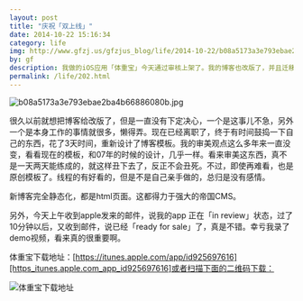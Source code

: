 ```yaml
---
layout: post
title: "庆祝「双上线」"
date: 2014-10-22 15:16:34
category: life
img: http://www.gfzj.us/gfzjus_blog/life/2014-10-22/b08a5173a3e793ebae2ba4b66886080b.jpg
by: gf
description: 我做的iOS应用「体重宝」今天通过审核上架了。我的博客也改版了，并且迁移到了帝国CMS，卡卡的Wordpress，goodbye!
permalink: /life/202.html
---
```

![b08a5173a3e793ebae2ba4b66886080b.jpg][]

很久以前就想把博客给改版了，但是一直没有下定决心，一个是这事儿不急，另外一个是本身工作的事情就很多，懒得弄。现在已经离职了，终于有时间鼓捣一下自己的东西，花了3天时间，重新设计了博客模板。我的审美观点这么多年来一直没变，看看现在的模板，和07年的时候的设计，几乎一样。看来审美这东西，真不是一天两天能练成的，就这样丑下去了，反正不会丑死。不过，即使再难看，也是原创模板了。线程的有好看的，但是不是自己亲手做的，总归是没有感情。

新博客完全静态化，都是html页面。这都得力于强大的帝国CMS。

另外，今天上午收到apple发来的邮件，说我的app 正在「in review」状态，过了10分钟以后，又收到邮件，说已经「ready for sale」了，真是不错。幸亏我录了demo视频，看来真的很重要啊。

体重宝下载地址：[https://itunes.apple.com/app/id925697616][https_itunes.apple.com_app_id925697616]或者扫描下面的二维码下载：

![体重宝下载地址][ea6c93cab8edbff0fec0d812c9439883.jpg]


[b08a5173a3e793ebae2ba4b66886080b.jpg]: http://www.gfzj.us/gfzjus_blog/life/2014-10-22/b08a5173a3e793ebae2ba4b66886080b.jpg
[https_itunes.apple.com_app_id925697616]: https://itunes.apple.com/app/id925697616
[ea6c93cab8edbff0fec0d812c9439883.jpg]: http://www.gfzj.us/gfzjus_blog/life/2014-10-22/ea6c93cab8edbff0fec0d812c9439883.jpg